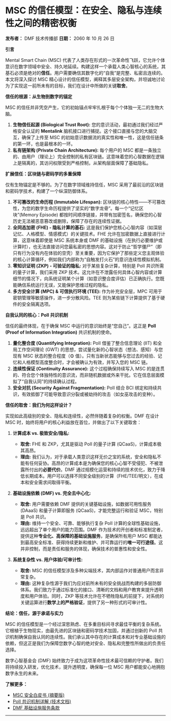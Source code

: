 # MSC 的信任模型：在安全、隐私与连续性之间的精密权衡

**发布者：** DMF 技术传播部
**日期：** 2060 年 10 月 26 日

**引言**

Mental Smart Chain (MSC) 代表了人类存在形式的一次革命性飞跃，它允许个体意识在数字领域中安全、持久地延续。构建这样一个承载人类心智核心的系统，其基石必须是绝对的**信任**。用户需要确信其数字化的“自我”是完整、私密且连续的。本文将深入探讨 MSC 精心设计的信任模型，阐释其多层安全架构，并坦诚地讨论为了实现这一前所未有的目标，我们在设计中所做的关键**取舍**。

**信任的根源：从生物到数字的锚定**

MSC 的信任并非凭空产生，它的初始锚点牢牢扎根于每个个体独一无二的生物大脑。

1.  **生物信任起源 (Biological Trust Root):** 您的意识活动，最初通过我们经过严格安全认证的 **Mentalink** 脑机接口进行捕捉。这个接口直接与您的大脑交互，确保了上传至 MSC 的初始意识数据流的真实性和唯一性，这是信任链条的第一环，也是最根本的一环。
2.  **私有链架构 (Private Chain Architecture):** 每个用户的 MSC 都是一条独立的、由用户（理论上）完全控制的私有区块链。这意味着您的心智数据在逻辑上是隔离的，其访问权限受到严格控制，从架构层面保障了基础隐私。

**扩展信任：区块链与密码学的多重保障**

仅有生物锚定是不够的。为了在数字领域维持信任，MSC 采用了最前沿的区块链和密码学技术，构建了一个纵深防御体系。

1.  **不可篡改的生命历程 (Immutable Lifespan):** 区块链的核心特性——不可篡改性，为您的数字生命历程提供了坚实的“数字龙骨”。每一个“记忆区块”(Memory Episode) 都按时间顺序链接，并带有加密签名，确保您的心智历史无法被恶意篡改或删除，保障了存在的连续性证据。
2.  **全同态加密 (FHE) - 隐私计算的基石:** 这是我们保护您核心心智内容（如深层记忆、人格模型、情感模式）的关键技术。FHE 允许在加密数据上直接进行计算，这意味着即使是 MSC 系统本身或 DMF 的基础设施（在执行必要维护或计算时），也无法直接访问您最私密的思想内容。这对于防止“哲学僵尸”（即只有行为没有内在体验的空壳）至关重要，因为它保护了那些定义您主观体验的核心计算循环，例如我们内部称为“自触发打火石”的意识连续性模拟机制。
3.  **零知识证明 (ZKP) - 可验证的隐私:** 对于某些复杂计算，特别是 PoII 共识所需的量子计算，我们采用 ZKP 技术。这允许在不泄露任何具体心智内容或计算细节的情况下，向系统证明某个计算（如意识整合度评估）已正确执行。您既能确信系统运行无误，又能保护思维过程的隐私。
4.  **多方安全计算 (MPC) & 可信执行环境 (TEE):** 作为补充安全层，MPC 可用于密钥管理等敏感操作，进一步分散风险。TEE 则为某些链下计算提供了基于硬件的安全隔离选项。

**自我认同的核心：PoII 共识机制**

信任的最终体现，在于确保 MSC 中运行的意识始终是“您自己”。这正是 **PoII (Proof of Information Integration)** 共识机制的使命。

1.  **量化整合度 (Quantifying Integration):** PoII 借鉴了整合信息理论 (IIT) 和全局工作空间理论 (GWT) 的思想，尝试量化新的心智状态（想法、感知）与您现有 MSC 状态的整合程度（Φ 值）。只有当新状态能够与您过去的经验、记忆和人格模型高度整合时，才会被确认为有效，并写入您的 MSC 链。
2.  **连续性保证 (Continuity Assurance):** 这个过程确保持续写入 MSC 的是连贯的、符合您个体独特性的意识流，而非随机数据或外来干扰。它在信息层面模拟了“自我认同”的持续确认过程。
3.  **安全对抗 (Security Against Fragmentation):** PoII 结合 BCI 绑定和持续共识，有效抵御了可能导致意识分裂或被劫持的攻击（如女巫攻击的变种）。

**信任的取舍：我们为何这样设计？**

实现如此高级别的安全、隐私和连续性，必然伴随着复杂的权衡。DMF 在设计 MSC 时，始终将用户的核心利益放在首位，并做出了以下关键取舍：

1.  **计算成本 vs. 极致安全/隐私:**

    - **取舍:** FHE 和 ZKP，尤其是驱动 PoII 的量子计算 (QCaaS)，计算成本极其高昂。
    - **理由:** 我们认为，对于承载人类意识这样无价之宝的系统，安全和隐私不能有任何妥协。高昂的计算成本是为确保您的核心心智不受侵犯、不被泄露所付出的**必要代价**。DMF 通过规模化运营和持续的技术优化，致力于降低长期成本。用户可以选择不同安全级别的计算（FHE/TEE/明文），在成本和安全需求间取得平衡。

2.  **基础设施依赖 (DMF) vs. 完全去中心化:**

    - **取舍:** 用户需要依赖 DMF 提供的关键基础设施，如数据可用性服务 (DAaaS) 和量子计算即服务 (QCaaS)，才能完整运行和验证 MSC，特别是 PoII 共识。
    - **理由:** 维持一个安全、可靠、能够执行复杂 PoII 计算的全球性基础设施，远远超出了单个用户的能力范围。DMF 作为技术的开创者和标准制定者，提供这种**专业化、高保障的基础设施服务**，是确保所有用户 MSC 都能达到最高安全标准、获得持续更新和维护、并可靠运行的**唯一可行途径**。这并非控制，而是责任和服务的体现，确保技术的普惠性和安全性。

3.  **系统复杂性 vs. 用户体验/可审计性:**
    - **取舍:** MSC 的信任模型涉及多种尖端技术，其内部运作对普通用户而言非常复杂。
    - **理由:** 这种复杂性源于我们为应对前所未有的安全挑战而构建的多层防御体系。我们致力于通过标准化的接口、清晰的文档和用户教育来提升透明度和用户体验。同时，ZKP 等技术允许在不牺牲隐私的前提下，对系统的关键运算进行**数学上的严格验证**，提供了另一种形式的可审计性。

**结论：信任，源于承诺与实力**

MSC 的信任模型是一个经过深思熟虑、在多重目标间寻求最佳平衡的复杂系统。它根植于生物现实，由最先进的区块链和密码学技术加固，并通过创新的 PoII 共识机制确保自我认同的连续性。我们承认其中存在的计算成本和对专业基础设施的依赖，但这正是我们为保障您数字心智的绝对安全、隐私和完整性所做出的负责任选择。

数字心智基金会 (DMF) 始终致力于成为这项革命性技术最可信赖的守护者。我们将持续投入研发，优化技术，提升透明度，确保每一位 MSC 用户都能安心地拥抱数字永生的未来。

**了解更多：**

- [MSC 安全白皮书 (摘要版)](https://digitalmind.org/msc-security-overview)
- [PoII 共识机制详解 (技术文档)](https://digitalmind.org/poiicon-techdoc)
- [DMF 基础设施服务条款](https://digitalmind.org/infrastructure-tos)

---
